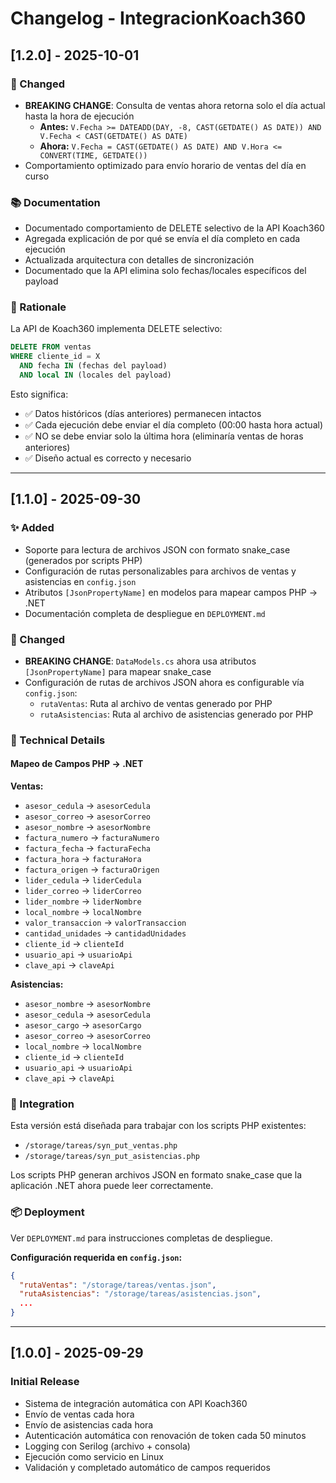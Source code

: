 # Changelog - IntegracionKoach360

## [1.2.0] - 2025-10-01

### 🔄 Changed
- **BREAKING CHANGE**: Consulta de ventas ahora retorna solo el día actual hasta la hora de ejecución
  - **Antes:** `V.Fecha >= DATEADD(DAY, -8, CAST(GETDATE() AS DATE)) AND V.Fecha < CAST(GETDATE() AS DATE)`
  - **Ahora:** `V.Fecha = CAST(GETDATE() AS DATE) AND V.Hora <= CONVERT(TIME, GETDATE())`
- Comportamiento optimizado para envío horario de ventas del día en curso

### 📚 Documentation
- Documentado comportamiento de DELETE selectivo de la API Koach360
- Agregada explicación de por qué se envía el día completo en cada ejecución
- Actualizada arquitectura con detalles de sincronización
- Documentado que la API elimina solo fechas/locales específicos del payload

### 🎯 Rationale
La API de Koach360 implementa DELETE selectivo:
```sql
DELETE FROM ventas 
WHERE cliente_id = X 
  AND fecha IN (fechas del payload) 
  AND local IN (locales del payload)
```

Esto significa:
- ✅ Datos históricos (días anteriores) permanecen intactos
- ✅ Cada ejecución debe enviar el día completo (00:00 hasta hora actual)
- ✅ NO se debe enviar solo la última hora (eliminaría ventas de horas anteriores)
- ✅ Diseño actual es correcto y necesario

---

## [1.1.0] - 2025-09-30

### ✨ Added
- Soporte para lectura de archivos JSON con formato snake_case (generados por scripts PHP)
- Configuración de rutas personalizables para archivos de ventas y asistencias en `config.json`
- Atributos `[JsonPropertyName]` en modelos para mapear campos PHP → .NET
- Documentación completa de despliegue en `DEPLOYMENT.md`

### 🔧 Changed
- **BREAKING CHANGE**: `DataModels.cs` ahora usa atributos `[JsonPropertyName]` para mapear snake_case
- Configuración de rutas de archivos JSON ahora es configurable vía `config.json`:
  - `rutaVentas`: Ruta al archivo de ventas generado por PHP
  - `rutaAsistencias`: Ruta al archivo de asistencias generado por PHP

### 📝 Technical Details

#### Mapeo de Campos PHP → .NET

**Ventas:**
- `asesor_cedula` → `asesorCedula`
- `asesor_correo` → `asesorCorreo`
- `asesor_nombre` → `asesorNombre`
- `factura_numero` → `facturaNumero`
- `factura_fecha` → `facturaFecha`
- `factura_hora` → `facturaHora`
- `factura_origen` → `facturaOrigen`
- `lider_cedula` → `liderCedula`
- `lider_correo` → `liderCorreo`
- `lider_nombre` → `liderNombre`
- `local_nombre` → `localNombre`
- `valor_transaccion` → `valorTransaccion`
- `cantidad_unidades` → `cantidadUnidades`
- `cliente_id` → `clienteId`
- `usuario_api` → `usuarioApi`
- `clave_api` → `claveApi`

**Asistencias:**
- `asesor_nombre` → `asesorNombre`
- `asesor_cedula` → `asesorCedula`
- `asesor_cargo` → `asesorCargo`
- `asesor_correo` → `asesorCorreo`
- `local_nombre` → `localNombre`
- `cliente_id` → `clienteId`
- `usuario_api` → `usuarioApi`
- `clave_api` → `claveApi`

### 🔗 Integration

Esta versión está diseñada para trabajar con los scripts PHP existentes:
- `/storage/tareas/syn_put_ventas.php`
- `/storage/tareas/syn_put_asistencias.php`

Los scripts PHP generan archivos JSON en formato snake_case que la aplicación .NET ahora puede leer correctamente.

### 📦 Deployment

Ver `DEPLOYMENT.md` para instrucciones completas de despliegue.

**Configuración requerida en `config.json`:**

```json
{
  "rutaVentas": "/storage/tareas/ventas.json",
  "rutaAsistencias": "/storage/tareas/asistencias.json",
  ...
}
```

---

## [1.0.0] - 2025-09-29

### Initial Release
- Sistema de integración automática con API Koach360
- Envío de ventas cada hora
- Envío de asistencias cada hora
- Autenticación automática con renovación de token cada 50 minutos
- Logging con Serilog (archivo + consola)
- Ejecución como servicio en Linux
- Validación y completado automático de campos requeridos

